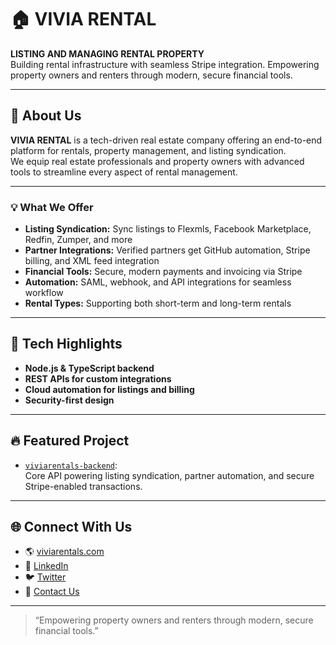 # 🏠 VIVIA RENTAL

**LISTING AND MANAGING RENTAL PROPERTY**  
Building rental infrastructure with seamless Stripe integration. Empowering property owners and renters through modern, secure financial tools.

---

## 🌟 About Us

**VIVIA RENTAL** is a tech-driven real estate company offering an end-to-end platform for rentals, property management, and listing syndication.  
We equip real estate professionals and property owners with advanced tools to streamline every aspect of rental management.

---

### 💡 What We Offer

- **Listing Syndication:** Sync listings to Flexmls, Facebook Marketplace, Redfin, Zumper, and more
- **Partner Integrations:** Verified partners get GitHub automation, Stripe billing, and XML feed integration
- **Financial Tools:** Secure, modern payments and invoicing via Stripe
- **Automation:** SAML, webhook, and API integrations for seamless workflow
- **Rental Types:** Supporting both short-term and long-term rentals

---

## 🚀 Tech Highlights

- **Node.js & TypeScript backend**
- **REST APIs for custom integrations**
- **Cloud automation for listings and billing**
- **Security-first design**

---

## 🔥 Featured Project

- [`viviarentals-backend`](https://github.com/viviarentals/viviarentals-backend):  
  Core API powering listing syndication, partner automation, and secure Stripe-enabled transactions.

---

## 🌐 Connect With Us

- 🌎 [viviarentals.com](https://www.viviarentals.com)
- 💼 [LinkedIn](https://www.linkedin.com/company/viviarentals)
- 🐦 [Twitter](https://twitter.com/viviarentals)
- 📧 [Contact Us](https://www.viviarentals.com/contact)

---

> “Empowering property owners and renters through modern, secure financial tools.”
